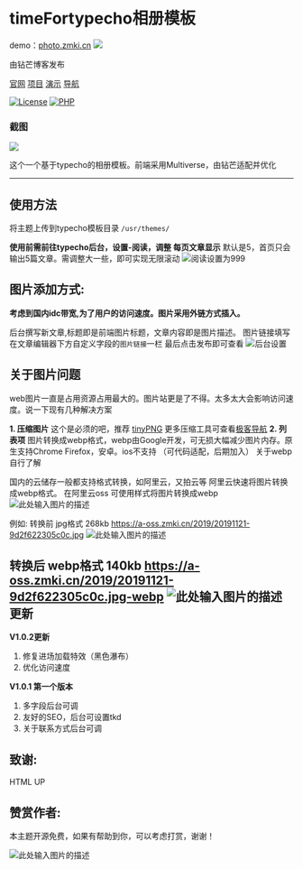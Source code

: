 # 
# timeFortypecho相册模板
demo：<a href="http://photo.zmki.cn/">photo.zmki.cn</a>
<img src="https://a-oss.zmki.cn/2019/20191121-47ee9a7e539da.png" />

由钻芒博客发布


<p><a href="https://www.zmki.cn" rel="nofollow">官网</a>  
<a href="https://https://github.com/wclk/time" rel="nofollow">项目</a>  
<a href="http://photo.zmki.cn/" rel="nofollow">演示</a>  
<a href="https://tool.zmki.cn" rel="nofollow">导航</a></p>
<p><a href="https://github.com/wclk/time"><img src="https://camo.githubusercontent.com/9d2eb231f1fabe10b74bad6085abac7e0e83521e/68747470733a2f2f696d672e736869656c64732e696f2f62616467652f6c6963656e73652d47504c5f56332e302d79656c6c6f77677265656e2e737667" alt="License" data-canonical-src="https://img.shields.io/badge/license-GPL_V3.0-yellowgreen.svg" style="max-width:100%;"></a>
<a href="http://php.net" rel="nofollow"><img src="https://camo.githubusercontent.com/66365f9735c4fa81a68fbc70255a9fd3b6ced0f9/68747470733a2f2f696d672e736869656c64732e696f2f62616467652f5048502d2533453d352e362d6f72616e67652e737667" alt="PHP" data-canonical-src="https://img.shields.io/badge/PHP-%3E=5.6-orange.svg" style="max-width:100%;"></a>
</p>

  <h3>截图</h3>
 <img src="https://a-oss.zmki.cn/2019/20191121-47ee9a7e539da.png" />
 
这个一个基于typecho的相册模板。前端采用Multiverse，由钻芒适配并优化


----------

**使用方法**
--------
将主题上传到typecho模板目录 `/usr/themes/`

**使用前需前往typecho后台，设置-阅读，调整 每页文章显示**
默认是5，首页只会输出5篇文章。需调整大一些，即可实现无限滚动
![阅读设置为999][1]



**图片添加方式:**
-----------
**考虑到国内idc带宽,为了用户的访问速度。图片采用外链方式插入。**

后台撰写新文章,标题即是前端图片标题，文章内容即是图片描述。
图片链接填写在文章编辑器下方自定义字段的`图片链接`一栏
最后点击发布即可查看
![后台设置][2]

**关于图片问题**
------
web图片一直是占用资源占用最大的。图片站更是了不得。太多太大会影响访问速度。说一下现有几种解决方案

 **1. 压缩图片**
这个是必须的吧，推荐 [tinyPNG][3]  更多压缩工具可查看[极客导航][4]
 **2. 列表项**
 图片转换成webp格式，webp由Google开发，可无损大幅减少图片内存。原生支持Chrome Firefox，安卓。ios不支持 （可代码适配，后期加入） 关于webp自行了解
 
 国内的云储存一般都支持格式转换，如阿里云，又拍云等
 阿里云快速将图片转换成webp格式。
 在阿里云oss  可使用样式将图片转换成webp
 ![此处输入图片的描述][5]
 
 例如:
 转换前 jpg格式  268kb
 https://a-oss.zmki.cn/2019/20191121-9d2f622305c0c.jpg
 ![此处输入图片的描述][6]
 
 
 转换后 webp格式 140kb
 https://a-oss.zmki.cn/2019/20191121-9d2f622305c0c.jpg-webp
![此处输入图片的描述][7]
更新
--

**V1.0.2更新**

 1. 修复进场加载特效（黑色瀑布）
 2. 优化访问速度

**V1.0.1  第一个版本**
 1. 多字段后台可调
 2. 友好的SEO，后台可设置tkd
 3. 关于联系方式后台可调


 

致谢:
---
HTML UP

**赞赏作者:**
-----
本主题开源免费，如果有帮助到你，可以考虑打赏，谢谢！

![此处输入图片的描述][8]

 


  [1]: https://a-oss.zmki.cn/2019/20191122-3b6d4a8d7ff1a.png
  [2]: https://a-oss.zmki.cn/2019/20191122-331e5608875bc.png
  [3]: https://tinypng.com/
  [4]: https://tool.zmki.cn/
  [5]: https://a-oss.zmki.cn/2019/20191122-606d69b9caf92.png
  [6]: https://a-oss.zmki.cn/2019/20191121-9d2f622305c0c.jpg
  [7]: https://a-oss.zmki.cn/2019/20191121-9d2f622305c0c.jpg-webp
  [8]: https://a-oss.zmki.cn/2019/20191122-473268f0745e5.png
